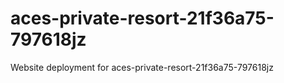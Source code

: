 # aces-private-resort-21f36a75-797618jz
Website deployment for aces-private-resort-21f36a75-797618jz
